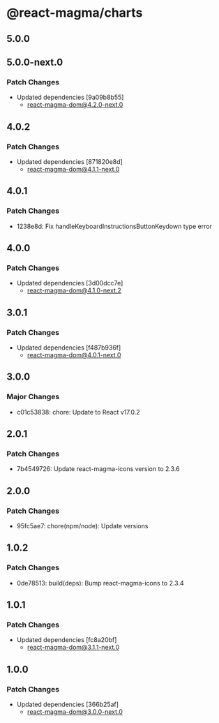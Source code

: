 # @react-magma/charts

## 5.0.0

## 5.0.0-next.0

### Patch Changes

- Updated dependencies [9a09b8b55]
  - react-magma-dom@4.2.0-next.0

## 4.0.2

### Patch Changes

- Updated dependencies [871820e8d]
  - react-magma-dom@4.1.1-next.0

## 4.0.1

### Patch Changes

- 1238e8d: Fix handleKeyboardInstructionsButtonKeydown type error

## 4.0.0

### Patch Changes

- Updated dependencies [3d00dcc7e]
  - react-magma-dom@4.1.0-next.2

## 3.0.1

### Patch Changes

- Updated dependencies [f487b936f]
  - react-magma-dom@4.0.1-next.0

## 3.0.0

### Major Changes

- c01c53838: chore: Update to React v17.0.2

## 2.0.1

### Patch Changes

- 7b4549726: Update react-magma-icons version to 2.3.6

## 2.0.0

### Patch Changes

- 95fc5ae7: chore(npm/node): Update versions

## 1.0.2

### Patch Changes

- 0de78513: build(deps): Bump react-magma-icons to 2.3.4

## 1.0.1

### Patch Changes

- Updated dependencies [fc8a20bf]
  - react-magma-dom@3.1.1-next.0

## 1.0.0

### Patch Changes

- Updated dependencies [366b25af]
  - react-magma-dom@3.0.0-next.0
